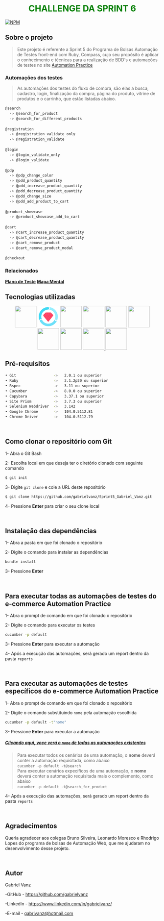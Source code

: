 <h1 align="center" style="color: green">CHALLENGE DA SPRINT 6</h1>

[![NPM](https://img.shields.io/npm/l/react)](https://github.com/gabrielvanz/RealityStone_Gabriel_Compass/blob/develop/LICENSE)

<h2>Sobre o projeto</h2>

> Este projeto é referente a Sprint 5 do Programa de Bolsas Automação de Testes front-end com Ruby, Compass, cujo seu propósito é aplicar o conhecimento e técnicas para a realização de BDD's e automações de testes no site <a href="http://automationpractice.com/">Automation Practice</a>

<h3 name="topo">Automações dos testes</h3>

>As automações dos testes do fluxo de compra, são elas a busca, cadastro, login, finalização da compra, página do produto, vitrine de produtos e o carrinho, que estão listadas abaixo.

```bash
@search
  -> @search_for_product
  -> @search_for_different_products
  
@registration
  -> @registration_validate_only
  -> @registration_validate

@login
  -> @login_validate_only
  -> @login_validate

@pdp
  -> @pdp_change_color
  -> @pdd_product_quantity
  -> @pdd_increase_product_quantity
  -> @pdd_decrease_product_quantity
  -> @pdd_change_size
  -> @pdd_add_product_to_cart

@product_showcase
  -> @product_showcase_add_to_cart

@cart
  -> @cart_increase_product_quantity
  -> @cart_decrease_product_quantity
  -> @cart_remove_product
  -> @cart_remove_product_modal

@checkout
```

<h3>Relacionados</h3>

**<a href="#">Plano de Teste</a>**
**<a href="#">Mapa Mental</a>**

<h2>Tecnologias utilizadas</h2>

<p align="center" color=""><a href="https://www.ruby-lang.org/pt/" title="Ruby"><img height="70" width="70" src="https://img.icons8.com/color/344/ruby-programming-language.png"></a>
<a href="https://rspec.info/" title="Rspec"><img height="70" width="70" src=https://github.com/ypek/teste-/raw/main/logo%20rspec.png></a>
<a href="https://cucumber.io/" title="Cucumber"> <img height="70" width="70" src="https://cdn.jsdelivr.net/gh/devicons/devicon/icons/cucumber/cucumber-plain.svg"></a>
<a href="https://github.com/site-prism" title="Site Prism"> <img height="70" width="70" src="https://avatars.githubusercontent.com/u/51700553?s=200&v=4"></a>
<a href="https://github.com/teamcapybara" title="Capybara"> <img height="70" width="70" src="https://avatars.githubusercontent.com/u/23465623?s=200&v=4"></a>
<a href="https://www.selenium.dev/" title="Selenium"> <img height="70" width="70" src="https://avatars0.githubusercontent.com/u/983927?v=3&s=400"></a>
<a href="https://www.xmind.app/" title="X-Mind"> <img height="70" width="70" src="https://i.pinimg.com/280x280_RS/a8/59/73/a859733a7ab0bf26117fc73cb27b7112.jpg"></a>
<a href="https://code.visualstudio.com/" title="Visual Studio Code"><img height="70" width="70" src="https://img.icons8.com/color/344/visual-studio-code-2019.png"></a>
<a href="https://git-scm.com/" title="Git"><img height="70" width="70" src="https://camo.githubusercontent.com/fbfcb9e3dc648adc93bef37c718db16c52f617ad055a26de6dc3c21865c3321d/68747470733a2f2f7777772e766563746f726c6f676f2e7a6f6e652f6c6f676f732f6769742d73636d2f6769742d73636d2d69636f6e2e737667"> </a>
<a href="https://github.com/" title="GitHub"> <img height="70" width="70" src="https://cdn-icons-png.flaticon.com/512/25/25231.png"></a></p> 



<h2>Pré-requisitos</h2>

```bash
• Git                 ->   2.0.1 ou superior
• Ruby                ->   3.1.2p20 ou superior
• Rspec               ->   3.11 ou superior
• Cucumber            ->   8.0.0 ou superior
• Capybara            ->   3.37.1 ou superior
• Site Prism          ->   3.7.3 ou superior
• Selenium Webdriver  ->   3.142
• Google Chrome       ->   104.0.5112.81
• Chrome Driver       ->   104.0.5112.79
```
<br>

<h2>Como clonar o repositório com Git</h2>
1- Abra o Git Bash

2- Escolha local em que deseja ter o diretório clonado com seguinte comando

```bash
$ git init
```

3- Digite ```git clone``` e cole a URL deste repositório

```bash
$ git clone https://github.com/gabrielvanz/Sprint5_Gabriel_Vanz.git
```

4- Pressione **Enter** para criar o seu clone local

<br>

<h2>Instalação das dependências</h2>

1- Abra a pasta em que foi clonado o repositório

2- Digite o comando para instalar as dependências

```bash
bundle install
```
3- Pressione **Enter**

<br>

<h2>Para executar todas as automações de testes do e-commerce Automation Practice</h2>

1- Abra o prompt de comando em que foi clonado o repositório

2- Digite o comando para executar os testes

```bash
cucumber -p default
```

3- Pressione **Enter** para executar a automação

4- Após a execução das automações, será gerado um report dentro da pasta ```reports```

<br>

<h2>Para executar as automações de testes específicos do e-commerce Automation Practice</h2>

1- Abra o prompt de comando em que foi clonado o repositório

2- Digite o comando substituindo ```nome``` pela automação escolhida

```bash
cucumber -p default -t"nome"
```

3- Pressione **Enter** para executar a automação

<a href="#topo"><h5>Clicando aqui, voce verá o `nome` de todas as automações existentes</h5></a>

> Para executar todos os cenários de uma automação, o **nome** deverá conter a automação requisitada, como abaixo<br>
> ```cucumber -p default -t@search```<br>
> Para executar cenários expecíficos de uma automação, o **nome** deverá conter a automação requisitada mais o complemento, como abaixo<br>
> ```cucumber -p default -t@search_for_product```

4- Após a execução das automações, será gerado um report dentro da pasta ```reports```

<br>

<h2>Agradecimentos</h2>

<p>Queria agradecer aos colegas Bruno Silveira, Leonardo Moresco e Rhodrigo Lopes do programa de bolsas de Automação Web, que me ajudaram no desenvolvimento desse projeto.</p>
  
<br>

<h2>Autor</h2>

<p>Gabriel Vanz</p>


-GitHub - https://github.com/gabrielvanz

-LinkedIn - https://www.linkedin.com/in/gabrielvanz/

-E-mail - gabrivanz@hotmail.com
